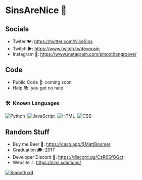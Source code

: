 # SinsAreNice 👋

## Socials
- Twiter 🐦: https://twitter.com/NiceSins
- Twitch ▶️: https://www.twitch.tv/doyousin
- Instagram 📸: https://www.instagram.com/smoothangroove/

## Code
- Public Code 💾: coming soon
- Help 📚: you get no help
### 🛠 &nbsp;Known Languages

![Python](https://img.shields.io/badge/-Python-333333?style=flat&logo=python)&nbsp;
![JavaScript](https://img.shields.io/badge/-JavaScript-333333?style=flat&logo=javascript)&nbsp;
![HTML](https://img.shields.io/badge/-HTML-333333?style=flat&logo=HTML5)&nbsp;
![CSS](https://img.shields.io/badge/-CSS-333333?style=flat&logo=CSS3&logoColor=1572B6)&nbsp;

<h2 align="center"> </h2>


## Random Stuff
- Buy me Beer 🍻: https://cash.app/$MattBoomer
- Graduation 🎓: 2017
- Developer Discord 🔌: https://discord.gg/CzR6SfQGct
- Website 🎶: https://sins.solutions/


[![Smoothxrd](https://discordapp.com/api/guilds/751909092662181967/widget.png?style=banner4)](https://discord.com/invite/9gdSBPNhz2)
